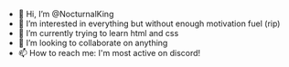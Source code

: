 - 👋 Hi, I’m @NocturnalKing
- 👀 I’m interested in everything but without enough motivation fuel (rip)
- 🌱 I’m currently trying to learn html and css
- 💞️ I’m looking to collaborate on anything
- 📫 How to reach me: I'm most active on discord!
